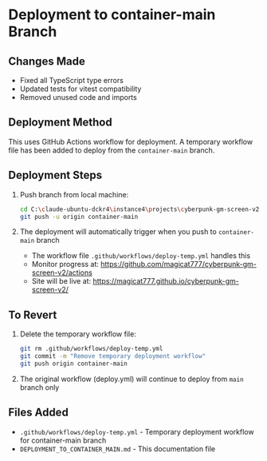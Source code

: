# Deployment to container-main Branch

## Changes Made
- Fixed all TypeScript type errors
- Updated tests for vitest compatibility
- Removed unused code and imports

## Deployment Method
This uses GitHub Actions workflow for deployment. A temporary workflow file has been added to deploy from the `container-main` branch.

## Deployment Steps
1. Push branch from local machine:
   ```bash
   cd C:\claude-ubuntu-dckr4\instance4\projects\cyberpunk-gm-screen-v2
   git push -u origin container-main
   ```

2. The deployment will automatically trigger when you push to `container-main` branch
   - The workflow file `.github/workflows/deploy-temp.yml` handles this
   - Monitor progress at: https://github.com/magicat777/cyberpunk-gm-screen-v2/actions
   - Site will be live at: https://magicat777.github.io/cyberpunk-gm-screen-v2/

## To Revert
1. Delete the temporary workflow file:
   ```bash
   git rm .github/workflows/deploy-temp.yml
   git commit -m "Remove temporary deployment workflow"
   git push origin container-main
   ```

2. The original workflow (deploy.yml) will continue to deploy from `main` branch only

## Files Added
- `.github/workflows/deploy-temp.yml` - Temporary deployment workflow for container-main branch
- `DEPLOYMENT_TO_CONTAINER_MAIN.md` - This documentation file
